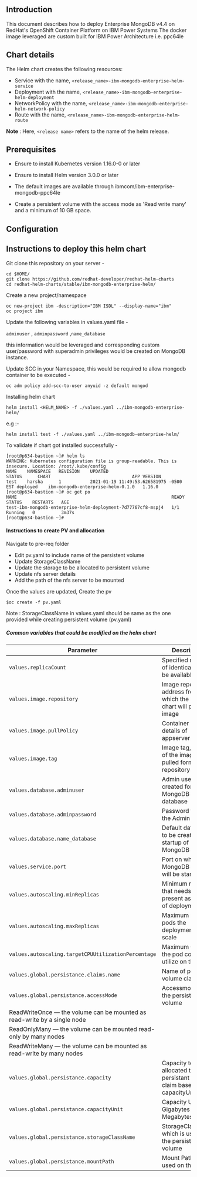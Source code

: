 ## Introduction

This document describes how to deploy Enterprise MongoDB v4.4 on RedHat's OpenShift Container Platform on  IBM Power Systems
The docker image leveraged are custom built for IBM Power Architecture i.e. ppc64le

## Chart details

The Helm chart creates the following resources:
- Service with the name, `<release_name>-ibm-mongodb-enterprise-helm-service`
- Deployment with the name, `<release_name>-ibm-mongodb-enterprise-helm-deployment`
- NetworkPolicy with the name, `<release_name>-ibm-mongodb-enterprise-helm-network-policy`
- Route with the name, `<release_name>-ibm-mongodb-enterprise-helm-route`

**Note** : Here, `<release name>` refers to the name of the helm release.

## Prerequisites

- Ensure to install Kubernetes version 1.16.0-0 or later

- Ensure to install Helm version 3.0.0 or later

- The default images are available through ibmcom/ibm-enterprise-mongodb-ppc64le

- Create a persistent volume with the access mode as 'Read write many' and a minimum of 10 GB space.

## Configuration

## Instructions to deploy this helm chart
Git clone this repository on your server -

```
cd $HOME/
git clone https://github.com/redhat-developer/redhat-helm-charts
cd redhat-helm-charts/stable/ibm-mongodb-enterprise-helm/
```

Create a new project/namespace 

```
oc new-project ibm -description="IBM ISDL" --display-name="ibm"
oc project ibm
```

Update the following variables in values.yaml file -

`adminuser` , `adminpassword` ,`name_database`

this information would be leveraged and corresponding custom user/password with superadmin privileges would be created on MongoDB instance.

Update SCC in your Namespace, this would be required to allow mongodb container to be executed -

`oc adm policy add-scc-to-user anyuid -z default mongod`

Installing helm chart

`helm install <HELM_NAME> -f ./values.yaml ../ibm-mongodb-enterprise-helm/`

e.g :-

`helm install test -f ./values.yaml ../ibm-mongodb-enterprise-helm/` 

To validate if chart got installed successfully -

```
[root@p634-bastion ~]# helm ls
WARNING: Kubernetes configuration file is group-readable. This is insecure. Location: /root/.kube/config
NAME	NAMESPACE	REVISION	UPDATED                                	STATUS  	CHART                            	APP VERSION
test	harsha   	1       	2021-01-19 11:49:53.626581975 -0500 EST	deployed	ibm-mongodb-enterprise-helm-0.1.0	1.16.0     
[root@p634-bastion ~]# oc get po
NAME                                                           READY   STATUS    RESTARTS   AGE
test-ibm-mongodb-enterprise-helm-deployment-7d77767cf8-mspj4   1/1     Running   0          3m37s
[root@p634-bastion ~]# 

```


#### Instructions to create PV and allocation ####

Navigate to pre-req folder 

- Edit pv.yaml to include name of the persistent volume
- Update StorageClassName
- Update the storage to be allocated to persistent volume
- Update nfs server details
- Add the path of the nfs server to be mounted

Once the values are updated, Create the pv
```
$oc create -f pv.yaml
```
Note : StorageClassName in values.yaml should be same as the one provided while creating
persistent volume (pv.yaml)

##### Common variables that could be modified on the helm chart

| Parameter                                                                         | Description                                                                 
| --------------------------------------------------------------------------------- | --------------------------------------------------------------------------- |
| `values.replicaCount`                                                             | Specified number of identical pods to be available                          |
| `values.image.repository`                                                         | Image repository address from which the helm chart will pull the image      |
| `values.image.pullPolicy`                                                         | Container image details of appserver                                        |
| `values.image.tag`                 												| Image tag,version of the image to be pulled form the repository             |
| `values.database.adminuser`														| Admin user to be created for MongoDB database 							  |
| `values.database.adminpassword`													| Password to for the Admin user                                              |
| `values.database.name_database`												    | Default database to be created on startup of MongoDB                        |
| `values.service.port`														    	| Port on which MongoDB instance will be started                              |
| `values.autoscaling.minReplicas`                                                   | Minimum replicas that needs to be present as the part of deployment         |
| `values.autoscaling.maxReplicas`                                                   | Maximum replicas/ pods the deployment can scale     						  |
| `values.autoscaling.targetCPUUtilizationPercentage`                                | Maximum CPU that the pod could utilize on the host                          |
| `values.global.persistance.claims.name`											| Name of persistant volume claim                                             |
| `values.global.persistance.accessMode`                                            | Accessmode of the persistant volume                                         |
|																					  ReadWriteOnce — the volume can be mounted as read-write by a single node    |
|																					  ReadOnlyMany — the volume can be mounted read-only by many nodes            |
|																					  ReadWriteMany — the volume can be mounted as read-write by many nodes       |
| `values.global.persistance.capacity`                                              | Capacity to be allocated to persistant values claim based on  capacityUnit  |
| `values.global.persistance.capacityUnit`											| Capacity Unit in Gigabytes or Megabytes                                     |
| `values.global.persistance.storageClassName`										| StorageClassName which is used for the persistant volume                    |
| `values.global.persistance.mountPath`												| Mount Path to be used on the host                                           |
